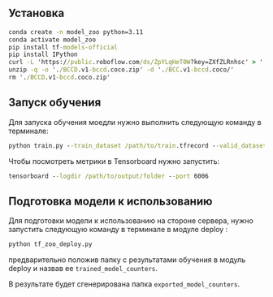 ## Установка

```cmd
conda create -n model_zoo python=3.11
conda activate model_zoo
pip install tf-models-official
pip install IPython
curl -L 'https://public.roboflow.com/ds/ZpYLqHeT0W?key=ZXfZLRnhsc' > './BCCD.v1-bccd.coco.zip'
unzip -q -o './BCCD.v1-bccd.coco.zip' -d './BCC.v1-bccd.coco/'
rm './BCCD.v1-bccd.coco.zip'
```

## Запуск обучения

Для запуска обучения моедли нужно выполнить следующую команду в терминале:

```cmd
python train.py --train_dataset /path/to/train.tfrecord --valid_dataset /path/to/valid.tfrecord --model_dir /path/to/output/folder
```

Чтобы посмотреть метрики в Tensorboard нужно запустить:

```cmd
tensorboard --logdir /path/to/output/folder --port 6006
```

## Подготовка модели к использованию

Для подготовки модели к использованию на стороне сервера, нужно запустить следующую команду в терминале в модуле deploy :

```cmd
python tf_zoo_deploy.py
```

предварительно положив папку с результатами обучения в модуль deploy и назвав ее `trained_model_counters`.

В результате будет сгенерирована папка `exported_model_counters`.

